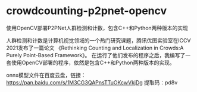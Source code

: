 # crowdcounting-p2pnet-opencv
使用OpenCV部署P2PNet人群检测和计数，包含C++和Python两种版本的实现

人群检测和计数是计算机视觉领域的一个热门研究课题，腾讯优图实验室在ICCV 2021发布了一篇论文
《Rethinking Counting and Localization in Crowds:A Purely Point-Based Framework》。
在运行了他们发布的程序之后，我编写了一套使用OpenCV部署的程序，依然是包含C++和Python两种版本的实现。

onnx模型文件在百度云盘，链接：https://pan.baidu.com/s/1M3CG3QAPnsTTuOKcwVkjDg 
提取码：pd8v
